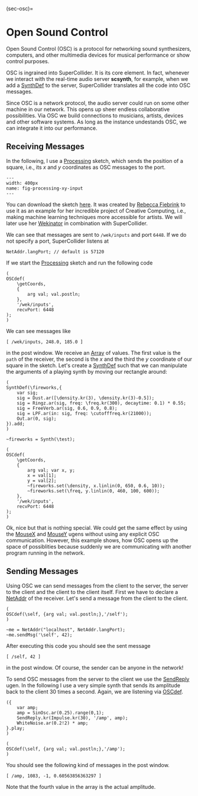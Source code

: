 (sec-osc)=
# Open Sound Control

Open Sound Control (OSC) is a protocol for networking sound synthesizers, computers, and other multimedia devices for musical performance or show control purposes.

OSC is ingrained into SuperCollider.
It is its core element.
In fact, whenever we interact with the real-time audio server **scsynth**, for example, when we add a [SynthDef](https://doc.sccode.org/Classes/SynthDef.html) to the server, SuperCollider translates all the code into OSC messages.

Since OSC is a network protocol, the audio server could run on some other machine in our network.
This opens up sheer endless collaborative possibilities.
Via OSC we build connections to musicians, artists, devices and other software systems.
As long as the instance undestands OSC, we can integrate it into our performance.

## Receiving Messages

In the following, I use a [Processing](https://processing.org/) sketch, which sends the position of a square, i.e., its $x$ and $y$ coordinates as OSC messages to the port.

```{figure} ../../../figs/supercollider/communication/processing-xy-input.png
---
width: 400px
name: fig-processing-xy-input
---
```

You can download the sketch [here](http://www.doc.gold.ac.uk/~mas01rf/WekinatorDownloads/wekinator_examples/all_source_zips/Simple_MouseXY_2Inputs.zip).
It was created by [Rebecca Fiebrink](https://researchers.arts.ac.uk/1594-rebecca-fiebrink/) to use it as an example for her incredible project of Creative Computing, i.e., making machine learning techniques more accessible for artists.
We will later use her [Wekinator](http://www.wekinator.org/) in combination with SuperCollider.

We can see that messages are sent to ``/wek/inputs`` and port ``6448``.
If we do not specify a port, SuperCollider listens at

```isc
NetAddr.langPort; // default is 57120
```

If we start the [Processing](https://processing.org/) sketch and run the following code

```isc
(
OSCdef(
    \getCoords,
    {
        arg val; val.postln;
    },
    '/wek/inputs',
    recvPort: 6448
);
)
```

We can see messages like

```
[ /wek/inputs, 248.0, 185.0 ]
```

in the post window.
We receive an [Array](sec-array) of values.
The first value is the ``path`` of the receiver, the second is the $x$ and the third the $y$ coordinate of our square in the sketch.
Let's create a [SynthDef](https://doc.sccode.org/Classes/SynthDef.html) such that we can manipulate the arguments of a playing synth by moving our rectangle around:

```isc
(
SynthDef(\fireworks,{
    var sig;
    sig = Dust.ar([\density.kr(3), \density.kr(3)-0.5]);
    sig = Ringz.ar(sig, freq: \freq.kr(300), decaytime: 0.1) * 0.55;
    sig = FreeVerb.ar(sig, 0.6, 0.9, 0.8);
    sig = LPF.ar(in: sig, freq: \cutofffreq.kr(21000));
    Out.ar(0, sig);
}).add;
)

~fireworks = Synth(\test);

(
OSCdef(
    \getCoords,
    {
        arg val; var x, y;
        x = val[1];
        y = val[2];
        ~fireworks.set(\density, x.linlin(0, 650, 0.6, 10));
        ~fireworks.set(\freq, y.linlin(0, 460, 100, 600));
    },
    '/wek/inputs',
    recvPort: 6448
);
)
```

Ok, nice but that is nothing special.
We could get the same effect by using the [MouseX](https://doc.sccode.org/Classes/MouseX.html) and [MouseY](https://doc.sccode.org/Classes/MouseY.html) ugens without using any explicit OSC communication.
However, this example shows, how OSC opens up the space of possiblities because suddenly we are communicating with another program running in the network.

## Sending Messages

Using OSC we can send messages from the client to the server, the server to the client and the client to the client itself.
First we have to declare a [NetAddr](https://doc.sccode.org/Classes/NetAddr.html) of the receiver.
Let's send a message from the client to the client.

```isc
(
OSCdef(\self, {arg val; val.postln;},'/self');
)

~me = NetAddr("localhost", NetAddr.langPort);
~me.sendMsg('\self', 42);
```

After executing this code you should see the sent message

```
[ /self, 42 ]
```

in the post window.
Of course, the sender can be anyone in the network!

To send OSC messages from the server to the client we use the [SendReply](https://doc.sccode.org/Classes/SendReply.html) ugen.
In the following I use a very simple synth that sends its amplitude back to the client 30 times a second.
Again, we are listening via [OSCdef](https://doc.sccode.org/Classes/OSCdef.html).

```isc
({
    var amp;
    amp = SinOsc.ar(0.25).range(0,1);
    SendReply.kr(Impulse.kr(30), '/amp', amp);
    WhiteNoise.ar(0.2!2) * amp;
}.play;
)

(
OSCdef(\self, {arg val; val.postln;},'/amp');
)
```

You should see the following kind of messages in the post window.

```
[ /amp, 1083, -1, 0.60563856363297 ]
```

Note that the fourth value in the array is the actual amplitude.
